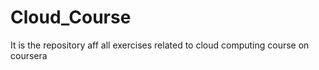# Cloud_Course
It is the repository aff all exercises related to cloud computing course on coursera
